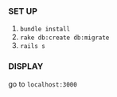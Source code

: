 
### SET UP

1. `bundle install`
2. `rake db:create db:migrate`
3. `rails s`

### DISPLAY

go to `localhost:3000`